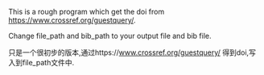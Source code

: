 This is a rough program which get the doi from https://www.crossref.org/guestquery/. 


Change file_path and bib_path to your output file and bib file.

只是一个很初步的版本,通过https://www.crossref.org/guestquery/  得到doi,写入到file_path文件中.

